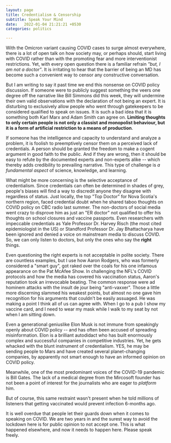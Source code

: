 ```yaml
---
layout: page
title: Credentialism & Censorship
subtitle: Speak Your Mind
date:   2022-01-04 21:21:21 +0530
categories: politics

---
```


With the Omicron variant causing COVID cases to surge almost everywhere, there is a lot of open talk on how society may, or perhaps should, start living with COVID rather than with the promoting fear and more interventionist restrictions. Yet, with every open question there is a familiar refrain *"but, I am not a doctor"*. It is irritating to hear that the barrier of being an MD has become such a convenient way to censor any constructive conversation.


But I am writing to say it past time we end this nonsense on COVID policy discussion. If someone were to publicly suggest something the veers one degree off the narrative like Bill Simmons did this week, they will undermine their own valid observations with the declaration of not being an expert. It is disturbing to exclusively allow people who went through gatekeepers to be considered qualified to speak on issues. It is such a bad idea that it is something both Karl Marx and Adam Smith can agree on. **Limiting thoughts to only certain people is not only a classist and monopolist behaviour, but it is a form of artificial restriction to a means of production**.


If someone has the intelligence and capacity to understand and analyze a problem, it is foolish to preemptively censor them on a perceived lack of credentials. A person should be granted the freedom to make a cogent argument in good faith to the public. And if they are wrong, then it should be easy to refute by the documented experts and non-experts alike -- which thereby adds credibility to prevailing narrative. This type of challenge is *a fundamental aspect* of science, knowledge, and learning. 


What might be more concerning is the selective acceptance of credentialism. Since credentials can often be determined in shades of grey, people's biases will find a way to discredit anyone they disagree with regardless of status. Just locally, the top "Top Doctor" for Nova Scotia's northern region, faced credential doubt when he shared taboo thoughts on COVID policy on CBC radio last summer.  The non-doctors of social media went crazy to disprove him as just an "ER doctor" not qualified to offer his thoughts on school closures and vaccine passports. Even researchers with impeccable credentials as Yale Professor Dr. Harvey Risch (the most cited epidemiologist in the US) or Standford Professor Dr. Jay Bhattacharya have been ignored and denied a voice on mainstream media to discuss COVID. So, we can only listen to doctors, but only the ones who say the **right** things.



Even questioning the right experts is not acceptable in polite society. There are countless examples, but I use how Aaron Rodgers, who was formerly considered a "smart guy", got raked over the coals for his one infamous appearance on the Pat McAfee Show. In challenging the NFL's COVID protocols and how the media has covered his vaccination status, Aaron's reputation took an irrevocable beating. The common response were ad hominem attacks with the insult de jour being "anti-vaxxer".  Those a little more discerning slammed his weakest points, but almost no one gave him recognition for his arguments that couldn't be easily assuaged. He was making a point I think all of us can agree with. When I go to a pub I show my vaccine card, and I need to wear my mask while I walk to my seat by not when I am sitting down. 

Even a generational geniuslike Elon Musk is not immune from speakingly openly about COVID policy -- and has often been accused of spreading misinformation. Elon is a brilliant autodidact who has built enormously complex and successful companies in competitive industries. Yet, he gets whacked with the blunt instrument of credentialism. YES, he may be  sending people to Mars and have created several planet-changing companies, by apparently not smart enough to have an informed opinion on COVID policy.


Meanwhile, one of the most predominant voices of the COVID-19 pandemic is Bill Gates. The lack of a medical degree from the Mircosoft founder has not been a point of interest for the journalists who are eager to *platform* him.

But of course, this same restraint wasn't present when he told millions of listeners that getting vaccinated would prevent infection 6-months ago.


It is well overdue that people let their guards down when it comes to speaking on COVID. We are two years in and the surest way to avoid the lockdown here is for public opinion to not accept one. This is what happened elsewhere, and now it needs to happen here. Please speak freely.
